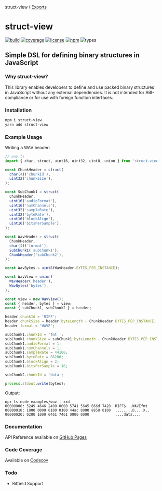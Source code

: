 struct-view / [Exports](modules.md)

# struct-view

[![build](https://badgen.net/github/checks/patrickroberts/struct-view?icon=github&label=build)](https://github.com/patrickroberts/struct-view/actions)
[![coverage](https://badgen.net/codecov/c/github/patrickroberts/struct-view?icon=codecov)](https://codecov.io/gh/patrickroberts/struct-view)
[![license](https://badgen.net/github/license/patrickroberts/struct-view)](https://github.com/patrickroberts/struct-view/blob/main/LICENSE)
[![npm](https://badgen.net/npm/v/struct-view)](https://www.npmjs.com/package/struct-view)
![types](https://badgen.net/npm/types/struct-view)

## Simple DSL for defining binary structures in JavaScript

### Why struct-view?

This library enables developers to define and use packed binary structures in JavaScript without any external dependencies. It is not intended for ABI-compliance or for use with foreign function interfaces.

### Installation

```sh
npm i struct-view
yarn add struct-view
```

### Example Usage

Writing a WAV header:
```ts
// wav.ts
import { char, struct, uint16, uint32, uint8, union } from 'struct-view';

const ChunkHeader = struct(
  char(4)('chunkId'),
  uint32('chunkSize'),
);

const SubChunk1 = struct(
  ChunkHeader,
  uint16('audioFormat'),
  uint16('numChannels'),
  uint32('sampleRate'),
  uint32('byteRate'),
  uint16('blockAlign'),
  uint16('bitsPerSample'),
);

const WavHeader = struct(
  ChunkHeader,
  char(4)('format'),
  SubChunk1('subChunk1'),
  ChunkHeader('subChunk2'),
);

const WavBytes = uint8(WavHeader.BYTES_PER_INSTANCE);

const WavView = union(
  WavHeader('header'),
  WavBytes('bytes'),
);

const view = new WavView();
const { header, bytes } = view;
const { subChunk1, subChunk2 } = header;

header.chunkId = 'RIFF';
header.chunkSize = header.byteLength - ChunkHeader.BYTES_PER_INSTANCE;
header.format = 'WAVE';

subChunk1.chunkId = 'fmt ';
subChunk1.chunkSize = subChunk1.byteLength - ChunkHeader.BYTES_PER_INSTANCE;
subChunk1.audioFormat = 1;
subChunk1.numChannels = 1;
subChunk1.sampleRate = 44100;
subChunk1.byteRate = 88200;
subChunk1.blockAlign = 2;
subChunk1.bitsPerSample = 16;

subChunk2.chunkId = 'data';

process.stdout.write(bytes);
```

Output:
```
npx ts-node examples/wav | xxd
00000000: 5249 4646 2400 0000 5741 5645 666d 7420  RIFF$...WAVEfmt 
00000010: 1000 0000 0100 0100 44ac 0000 8858 0100  ........D....X..
00000020: 0200 1000 6461 7461 0000 0000            ....data....
```

### Documentation

API Reference available on [GitHub Pages](https://patrickroberts.github.io/struct-view)

### Code Coverage

Available on [Codecov](https://codecov.io/gh/patrickroberts/struct-view)

### Todo

* Bitfield Support
